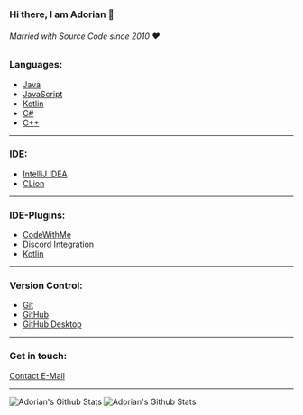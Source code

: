 <!--
**meowadorian/meowadorian** is a ✨ _special_ ✨ repository because its `README.md` (this file) appears on your GitHub profile.
-->

### Hi there, I am Adorian 👋

###### Married with Source Code since 2010 :heart:

### Languages:

- [Java](https://docs.oracle.com/en/java/)
- [JavaScript](https://devdocs.io/javascript/)
- [Kotlin](https://kotlinlang.org/)
- [C#](https://docs.microsoft.com/dotnet/csharp/)
- [C++](https://docs.microsoft.com/cpp/)

---

### IDE:

- [IntelliJ IDEA](https://www.jetbrains.com/idea/)
- [CLion](https://www.jetbrains.com/clion/)

---

### IDE-Plugins:

- [CodeWithMe](https://www.jetbrains.com/code-with-me)
- [Discord Integration](https://plugins.jetbrains.com/plugin/10233-discord-integration)
- [Kotlin](https://plugins.jetbrains.com/plugin/6954-kotlin)

---

### Version Control:

- [Git](https://git-scm.com/)
- [GitHub](https://github.com/)
- [GitHub Desktop](https://desktop.github.com/)

---

### Get in touch:

<a href=mailto://contact@adorian.de/>Contact E-Mail</a>

---

<img align="left" alt="Adorian's Github Stats" src="https://github-readme-stats.vercel.app/api?username=meowadorian&show_icons=true&hide_border=true&theme=radical" />
<img align="left" alt="Adorian's Github Stats" src="https://github-readme-stats.vercel.app/api/top-langs/?username=meowadorian&show_icons=true&hide_border=true&theme=radical" />
